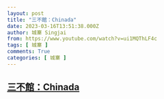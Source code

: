 ```yaml
---
layout: post
title: "三不館：Chinada"
date: 2023-03-16T13:51:38.000Z
author: 城寨 Singjai
from: https://www.youtube.com/watch?v=ui1MQThLF4c
tags: [ 城寨 ]
comments: True
categories: [ 城寨 ]
---
```

<!--1678974698000-->
[三不館：Chinada](https://www.youtube.com/watch?v=ui1MQThLF4c)
------

<div>

</div>
